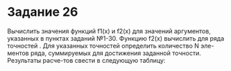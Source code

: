 # Задание 26
Вычислить значения функций f1(x) и f2(x) для значений аргументов, указанных в пунктах заданий №1-30. Функцию f2(x) вычислить для ряда точностей  . Для указанных точностей определить количество N эле-ментов ряда, суммируемых для достижения заданной точности. Результаты расче-тов свести в следующую таблицу:
